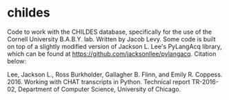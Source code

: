 # childes

Code to work with the CHILDES database, specifically for the use of the Cornell University B.A.B.Y. lab. Written by Jacob Levy. Some code is built on top of a slightly modified version of Jackson L. Lee's PyLangAcq library, which can be found at https://github.com/jacksonllee/pylangacq. Citation below:

Lee, Jackson L., Ross Burkholder, Gallagher B. Flinn, and Emily R. Coppess. 2016. Working with CHAT transcripts in Python. Technical report TR-2016-02, Department of Computer Science, University of Chicago.
